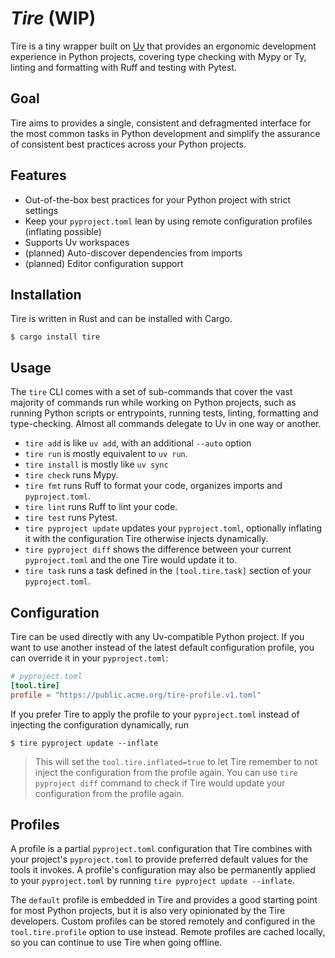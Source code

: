 # _Tire_ (WIP)

[Uv]: https://astral.sh/docs/uv

Tire is a tiny wrapper built on [Uv] that provides an ergonomic development experience in Python projects, covering
type checking with Mypy or Ty, linting and formatting with Ruff and testing with Pytest.

## Goal

Tire aims to provides a single, consistent and defragmented interface for the most common tasks in Python
development and simplify the assurance of consistent best practices across your Python projects.

## Features

- Out-of-the-box best practices for your Python project with strict settings
- Keep your `pyproject.toml` lean by using remote configuration profiles (inflating possible)
- Supports Uv workspaces
- (planned) Auto-discover dependencies from imports
- (planned) Editor configuration support

## Installation

Tire is written in Rust and can be installed with Cargo.

```console
$ cargo install tire
```

## Usage

The `tire` CLI comes with a set of sub-commands that cover the vast majority of commands run while working on Python
projects, such as running Python scripts or entrypoints, running tests, linting, formatting and type-checking.
Almost all commands delegate to Uv in one way or another.

* `tire add` is like `uv add`, with an additional `--auto` option
* `tire run` is mostly equivalent to `uv run`.
* `tire install` is mostly like `uv sync`
* `tire check` runs Mypy.
* `tire fmt` runs Ruff to format your code, organizes imports and `pyproject.toml`.
* `tire lint` runs Ruff to lint your code.
* `tire test` runs Pytest.
* `tire pyproject update` updates your `pyproject.toml`, optionally inflating it with the configuration Tire otherwise
injects dynamically.
* `tire pyproject diff` shows the difference between your current `pyproject.toml` and the one Tire would update it to.
* `tire task` runs a task defined in the `[tool.tire.task]` section of your `pyproject.toml`. 

## Configuration

Tire can be used directly with any Uv-compatible Python project. If you want to use another instead of the latest
default configuration profile, you can override it in your `pyproject.toml`:

```toml
# pyproject.toml
[tool.tire]
profile = "https://public.acme.org/tire-profile.v1.toml"
```

If you prefer Tire to apply the profile to your `pyproject.toml` instead of injecting the configuration dynamically,
run

```console
$ tire pyproject update --inflate
```

> This will set the `tool.tire.inflated=true` to let Tire remember to not inject the configuration from the profile
> again. You can use `tire pyproject diff` command to check if Tire would update your configuration from the profile
> again.

## Profiles

A profile is a partial `pyproject.toml` configuration that Tire combines with your project's `pyproject.toml` to
provide preferred default values for the tools it invokes. A profile's configuration may also be permanently applied to
your `pyproject.toml` by running `tire pyproject update --inflate`.

The `default` profile is embedded in Tire and provides a good starting point for most Python projects, but it is also
very opinionated by the Tire developers. Custom profiles can be stored remotely and configured in the
`tool.tire.profile` option to use instead. Remote profiles are cached locally, so you can continue to use Tire when
going offline.

